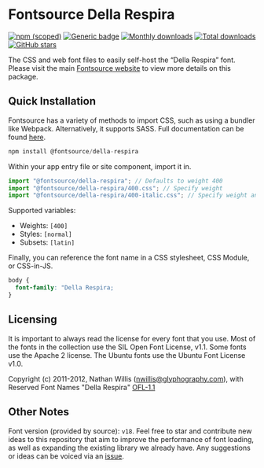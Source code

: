 # Fontsource Della Respira

[![npm (scoped)](https://img.shields.io/npm/v/@fontsource/della-respira?color=brightgreen)](https://www.npmjs.com/package/@fontsource/della-respira) [![Generic badge](https://img.shields.io/badge/fontsource-passing-brightgreen)](https://github.com/fontsource/fontsource) [![Monthly downloads](https://badgen.net/npm/dm/@fontsource/della-respira)](https://github.com/fontsource/fontsource) [![Total downloads](https://badgen.net/npm/dt/@fontsource/della-respira)](https://github.com/fontsource/fontsource) [![GitHub stars](https://img.shields.io/github/stars/fontsource/fontsource.svg?style=social&label=Star)](https://github.com/fontsource/fontsource/stargazers)

The CSS and web font files to easily self-host the “Della Respira” font. Please visit the main [Fontsource website](https://fontsource.org/fonts/della-respira) to view more details on this package.

## Quick Installation

Fontsource has a variety of methods to import CSS, such as using a bundler like Webpack. Alternatively, it supports SASS. Full documentation can be found [here](https://fontsource.org/docs/getting-started/introduction).

```javascript
npm install @fontsource/della-respira
```

Within your app entry file or site component, import it in.

```javascript
import "@fontsource/della-respira"; // Defaults to weight 400
import "@fontsource/della-respira/400.css"; // Specify weight
import "@fontsource/della-respira/400-italic.css"; // Specify weight and style

```

Supported variables:
- Weights: `[400]`
- Styles: `[normal]`
- Subsets: `[latin]`

Finally, you can reference the font name in a CSS stylesheet, CSS Module, or CSS-in-JS.

```css
body {
  font-family: "Della Respira;
}
```

## Licensing
It is important to always read the license for every font that you use.
Most of the fonts in the collection use the SIL Open Font License, v1.1. Some fonts use the Apache 2 license. The Ubuntu fonts use the Ubuntu Font License v1.0.

Copyright (c) 2011-2012, Nathan Willis (nwillis@glyphography.com), with Reserved Font Names "Della Respira"
[OFL-1.1](http://scripts.sil.org/OFL)

## Other Notes
Font version (provided by source): `v18`.
Feel free to star and contribute new ideas to this repository that aim to improve the performance of font loading, as well as expanding the existing library we already have. Any suggestions or ideas can be voiced via an [issue](https://github.com/fontsource/fontsource/issues).